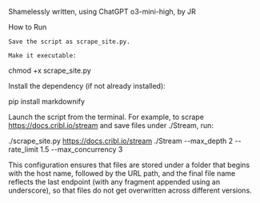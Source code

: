 Shamelessly written, using ChatGPT o3-mini-high, by JR

How to Run

    Save the script as scrape_site.py.

    Make it executable:

chmod +x scrape_site.py

Install the dependency (if not already installed):

pip install markdownify

Launch the script from the terminal. For example, to scrape
https://docs.cribl.io/stream
and save files under ./Stream, run:

./scrape_site.py https://docs.cribl.io/stream ./Stream --max_depth 2 --rate_limit 1.5 --max_concurrency 3

This configuration ensures that files are stored under a folder that begins with the host name, followed by the URL path, and the final file name reflects the last endpoint (with any fragment appended using an underscore), so that files do not get overwritten across different versions.
